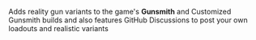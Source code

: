 Adds reality gun variants to the game's **Gunsmith** and Customized Gunsmith builds and also features GitHub Discussions to post your own loadouts and realistic variants
